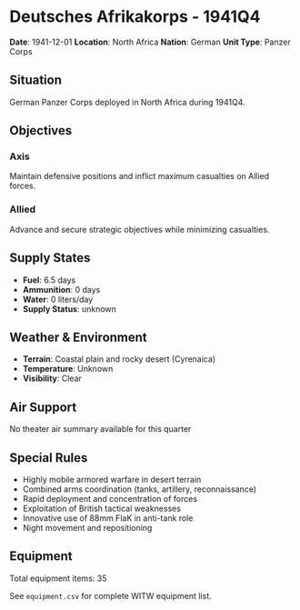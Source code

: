 # Deutsches Afrikakorps - 1941Q4

**Date**: 1941-12-01
**Location**: North Africa
**Nation**: German
**Unit Type**: Panzer Corps

## Situation

German Panzer Corps deployed in North Africa during 1941Q4.

## Objectives

### Axis
Maintain defensive positions and inflict maximum casualties on Allied forces.

### Allied
Advance and secure strategic objectives while minimizing casualties.

## Supply States

- **Fuel**: 6.5 days
- **Ammunition**: 0 days
- **Water**: 0 liters/day
- **Supply Status**: unknown

## Weather & Environment

- **Terrain**: Coastal plain and rocky desert (Cyrenaica)
- **Temperature**: Unknown
- **Visibility**: Clear

## Air Support

No theater air summary available for this quarter

## Special Rules

- Highly mobile armored warfare in desert terrain
- Combined arms coordination (tanks, artillery, reconnaissance)
- Rapid deployment and concentration of forces
- Exploitation of British tactical weaknesses
- Innovative use of 88mm FlaK in anti-tank role
- Night movement and repositioning

## Equipment

Total equipment items: 35

See `equipment.csv` for complete WITW equipment list.
